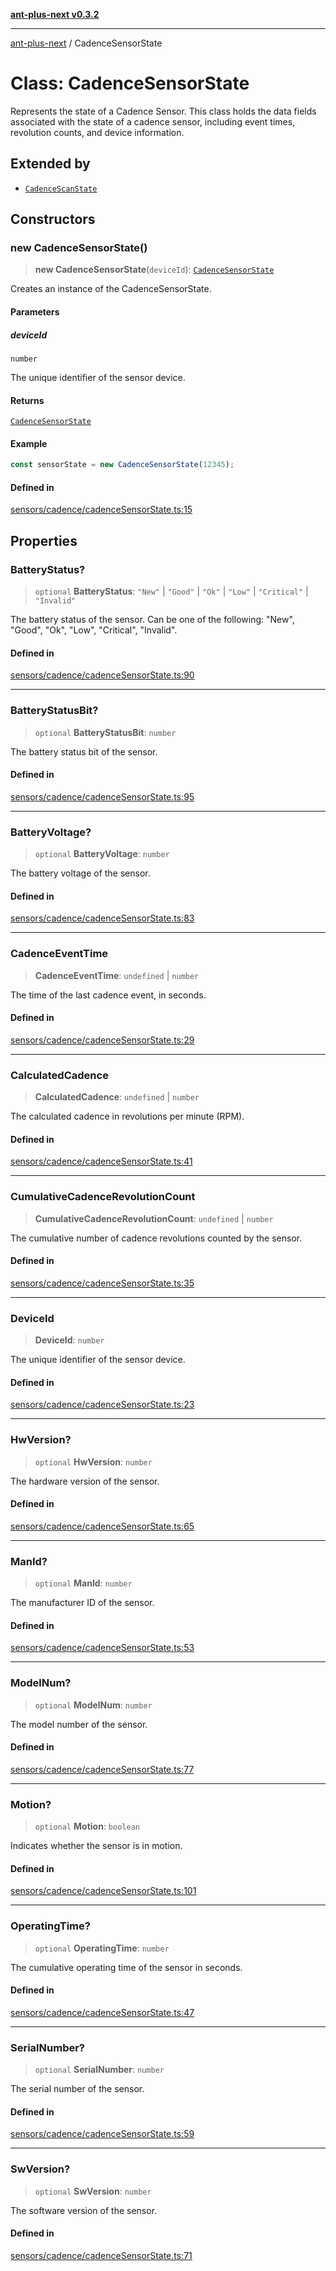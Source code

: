 [**ant-plus-next v0.3.2**](../README.md)

***

[ant-plus-next](../README.md) / CadenceSensorState

# Class: CadenceSensorState

Represents the state of a Cadence Sensor.
This class holds the data fields associated with the state of a cadence sensor,
including event times, revolution counts, and device information.

## Extended by

- [`CadenceScanState`](CadenceScanState.md)

## Constructors

### new CadenceSensorState()

> **new CadenceSensorState**(`deviceId`): [`CadenceSensorState`](CadenceSensorState.md)

Creates an instance of the CadenceSensorState.

#### Parameters

##### deviceId

`number`

The unique identifier of the sensor device.

#### Returns

[`CadenceSensorState`](CadenceSensorState.md)

#### Example

```ts
const sensorState = new CadenceSensorState(12345);
```

#### Defined in

[sensors/cadence/cadenceSensorState.ts:15](https://github.com/Benjamin-Stefan/ant-plus-next/blob/c98e5e404c47b4703ad614bf119e7be885968f1a/src/sensors/cadence/cadenceSensorState.ts#L15)

## Properties

### BatteryStatus?

> `optional` **BatteryStatus**: `"New"` \| `"Good"` \| `"Ok"` \| `"Low"` \| `"Critical"` \| `"Invalid"`

The battery status of the sensor.
Can be one of the following: "New", "Good", "Ok", "Low", "Critical", "Invalid".

#### Defined in

[sensors/cadence/cadenceSensorState.ts:90](https://github.com/Benjamin-Stefan/ant-plus-next/blob/c98e5e404c47b4703ad614bf119e7be885968f1a/src/sensors/cadence/cadenceSensorState.ts#L90)

***

### BatteryStatusBit?

> `optional` **BatteryStatusBit**: `number`

The battery status bit of the sensor.

#### Defined in

[sensors/cadence/cadenceSensorState.ts:95](https://github.com/Benjamin-Stefan/ant-plus-next/blob/c98e5e404c47b4703ad614bf119e7be885968f1a/src/sensors/cadence/cadenceSensorState.ts#L95)

***

### BatteryVoltage?

> `optional` **BatteryVoltage**: `number`

The battery voltage of the sensor.

#### Defined in

[sensors/cadence/cadenceSensorState.ts:83](https://github.com/Benjamin-Stefan/ant-plus-next/blob/c98e5e404c47b4703ad614bf119e7be885968f1a/src/sensors/cadence/cadenceSensorState.ts#L83)

***

### CadenceEventTime

> **CadenceEventTime**: `undefined` \| `number`

The time of the last cadence event, in seconds.

#### Defined in

[sensors/cadence/cadenceSensorState.ts:29](https://github.com/Benjamin-Stefan/ant-plus-next/blob/c98e5e404c47b4703ad614bf119e7be885968f1a/src/sensors/cadence/cadenceSensorState.ts#L29)

***

### CalculatedCadence

> **CalculatedCadence**: `undefined` \| `number`

The calculated cadence in revolutions per minute (RPM).

#### Defined in

[sensors/cadence/cadenceSensorState.ts:41](https://github.com/Benjamin-Stefan/ant-plus-next/blob/c98e5e404c47b4703ad614bf119e7be885968f1a/src/sensors/cadence/cadenceSensorState.ts#L41)

***

### CumulativeCadenceRevolutionCount

> **CumulativeCadenceRevolutionCount**: `undefined` \| `number`

The cumulative number of cadence revolutions counted by the sensor.

#### Defined in

[sensors/cadence/cadenceSensorState.ts:35](https://github.com/Benjamin-Stefan/ant-plus-next/blob/c98e5e404c47b4703ad614bf119e7be885968f1a/src/sensors/cadence/cadenceSensorState.ts#L35)

***

### DeviceId

> **DeviceId**: `number`

The unique identifier of the sensor device.

#### Defined in

[sensors/cadence/cadenceSensorState.ts:23](https://github.com/Benjamin-Stefan/ant-plus-next/blob/c98e5e404c47b4703ad614bf119e7be885968f1a/src/sensors/cadence/cadenceSensorState.ts#L23)

***

### HwVersion?

> `optional` **HwVersion**: `number`

The hardware version of the sensor.

#### Defined in

[sensors/cadence/cadenceSensorState.ts:65](https://github.com/Benjamin-Stefan/ant-plus-next/blob/c98e5e404c47b4703ad614bf119e7be885968f1a/src/sensors/cadence/cadenceSensorState.ts#L65)

***

### ManId?

> `optional` **ManId**: `number`

The manufacturer ID of the sensor.

#### Defined in

[sensors/cadence/cadenceSensorState.ts:53](https://github.com/Benjamin-Stefan/ant-plus-next/blob/c98e5e404c47b4703ad614bf119e7be885968f1a/src/sensors/cadence/cadenceSensorState.ts#L53)

***

### ModelNum?

> `optional` **ModelNum**: `number`

The model number of the sensor.

#### Defined in

[sensors/cadence/cadenceSensorState.ts:77](https://github.com/Benjamin-Stefan/ant-plus-next/blob/c98e5e404c47b4703ad614bf119e7be885968f1a/src/sensors/cadence/cadenceSensorState.ts#L77)

***

### Motion?

> `optional` **Motion**: `boolean`

Indicates whether the sensor is in motion.

#### Defined in

[sensors/cadence/cadenceSensorState.ts:101](https://github.com/Benjamin-Stefan/ant-plus-next/blob/c98e5e404c47b4703ad614bf119e7be885968f1a/src/sensors/cadence/cadenceSensorState.ts#L101)

***

### OperatingTime?

> `optional` **OperatingTime**: `number`

The cumulative operating time of the sensor in seconds.

#### Defined in

[sensors/cadence/cadenceSensorState.ts:47](https://github.com/Benjamin-Stefan/ant-plus-next/blob/c98e5e404c47b4703ad614bf119e7be885968f1a/src/sensors/cadence/cadenceSensorState.ts#L47)

***

### SerialNumber?

> `optional` **SerialNumber**: `number`

The serial number of the sensor.

#### Defined in

[sensors/cadence/cadenceSensorState.ts:59](https://github.com/Benjamin-Stefan/ant-plus-next/blob/c98e5e404c47b4703ad614bf119e7be885968f1a/src/sensors/cadence/cadenceSensorState.ts#L59)

***

### SwVersion?

> `optional` **SwVersion**: `number`

The software version of the sensor.

#### Defined in

[sensors/cadence/cadenceSensorState.ts:71](https://github.com/Benjamin-Stefan/ant-plus-next/blob/c98e5e404c47b4703ad614bf119e7be885968f1a/src/sensors/cadence/cadenceSensorState.ts#L71)
